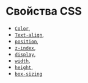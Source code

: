 # Свойства CSS

- [```Color```](http://htmlbook.ru/css/color),
- [```Text-align```](http://htmlbook.ru/css/text-align),
- [```position```](http://htmlbook.ru/css/position),
- [```z-index```](http://htmlbook.ru/css/z-index),
- [```display```](http://htmlbook.ru/css/display),
- [```width```](http://htmlbook.ru/css/width),
- [```height```](http://htmlbook.ru/css/height),
- [```box-sizing```](http://htmlbook.ru/css/height)
